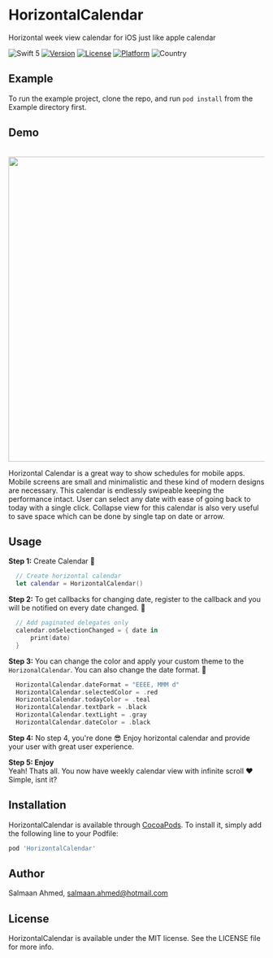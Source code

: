 # HorizontalCalendar
Horizontal week view calendar for iOS just like apple calendar

![Swift 5](https://img.shields.io/badge/Swift-5-orange.svg?style=flat)
[![Version](https://img.shields.io/cocoapods/v/PaginatedTableView.svg?style=flat)](https://cocoapods.org/pods/HorizontalCalendar)
[![License](https://img.shields.io/cocoapods/l/PaginatedTableView.svg?style=flat)](https://cocoapods.org/pods/HorizontalCalendar)
[![Platform](https://img.shields.io/cocoapods/p/PaginatedTableView.svg?style=flat)](https://cocoapods.org/pods/HorizontalCalendar)
![Country](https://img.shields.io/badge/Made%20with%20%E2%9D%A4-pakistan-green.svg)

## Example

To run the example project, clone the repo, and run `pod install` from the Example directory first.

## Demo
<br>
<img height="600" src="https://github.com/salmaanahmed/HorizontalCalendar/blob/master/Calendar.png" />
<br>

Horizontal Calendar is a great way to show schedules for mobile apps. Mobile screens are small and minimalistic and these kind of modern designs are necessary.
This calendar is endlessly swipeable keeping the performance intact. User can select any date with ease of going back to today with a single click.
Collapse view for this calendar is also very useful to save space which can be done by single tap on date or arrow.

## Usage

**Step 1:** Create Calendar 🚀
```swift
  // Create horizontal calendar
  let calendar = HorizontalCalendar()
``` 
  
**Step 2:** To get callbacks for changing date, register to the callback and you will be notified on every date changed. 🤯
```swift
  // Add paginated delegates only 
  calendar.onSelectionChanged = { date in
      print(date)
  }
```
  
**Step 3:** You can change the color and apply your custom theme to the `HorizonalCalendar`. You can also change the date format. 🥰
```swift
  HorizontalCalendar.dateFormat = "EEEE, MMM d"
  HorizontalCalendar.selectedColor = .red
  HorizontalCalendar.todayColor = .teal
  HorizontalCalendar.textDark = .black
  HorizontalCalendar.textLight = .gray
  HorizontalCalendar.dateColor = .black
```
  
**Step 4:** No step 4, you're done 😎
Enjoy horizontal calendar and provide your user with great user experience.

**Step 5: Enjoy**  
Yeah! Thats all. You now have weekly calendar view with infinite scroll :heart:   
Simple, isnt it? 

## Installation

HorizontalCalendar is available through [CocoaPods](https://cocoapods.org). To install
it, simply add the following line to your Podfile:

```ruby
pod 'HorizontalCalendar'
```

## Author

Salmaan Ahmed, salmaan.ahmed@hotmail.com

## License

HorizontalCalendar is available under the MIT license. See the LICENSE file for more info.
